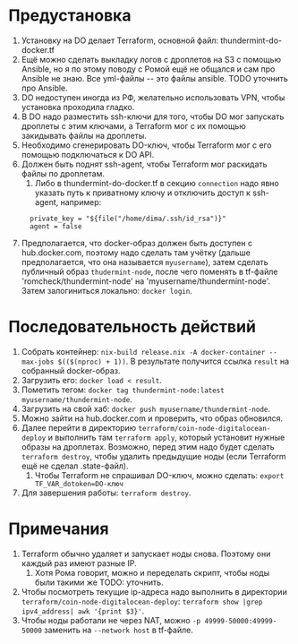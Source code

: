 # Предустановка

1. Установку на DO делает Terraform, основной файл: thundermint-do-docker.tf
1. Ещё можно сделать выкладку логов с дроплетов на S3 с помощью Ansible, но я по этому поводу с Ромой ещё не общался и
   сам про Ansible не знаю. Все yml-файлы -- это файлы ansible. TODO уточнить про Ansible. 
1. DO недоступен иногда из РФ, желательно использовать VPN, чтобы установка проходила гладко.
1. В DO надо разместить ssh-ключи для того, чтобы DO мог запускать дроплеты с этим ключами, а Terraform мог с их помощью
   закидывать файлы на дроплеты.
1. Необходимо сгенерировать DO-ключ, чтобы Terraform мог с его помощью подключаться к DO API.
1. Должен быть поднят ssh-agent, чтобы Terraform мог раскидать файлы по дроплетам.
    1. Либо в thundermint-do-docker.tf в секцию `connection` надо явно указать путь к приватному ключу и отключить
       доступ к ssh-agent, например:
    ```
      private_key = "${file("/home/dima/.ssh/id_rsa")}"
      agent = false
    ```
1. Предполагается, что docker-образ должен быть доступен с hub.docker.com, поэтому надо сделать там учётку (дальше
   предполагается, что она называется `myusername`), затем сделать публичный образ `thudermint-node`, после чего
   поменять в tf-файле 'romcheck/thundermint-node' на 'myusername/thundermint-node'. Затем залогиниться локально:
   `docker login`.

# Последовательность действий

1. Собрать контейнер: `nix-build release.nix -A docker-container --max-jobs $(($(nproc) + 1))`. В результате получится
   ссылка `result` на собранный docker-образ.
1. Загрузить его: `docker load < result`.
1. Пометить тегом: `docker tag thundermint-node:latest myusername/thundermint-node`.
1. Загрузить на свой хаб: `docker push myusername/thundermint-node`.
1. Можно зайти на hub.docker.com и проверить, что образ обновился.
1. Далее перейти в директорию `terraform/coin-node-digitalocean-deploy` и выполнить там `terraform apply`, который
   установит нужные образы на дроплетах. Возможно, перед этим надо будет сделать
   `terraform destroy`, чтобы удалить предыдущие ноды (если Terraform ещё не сделал .state-файл).
   1. Чтобы Terraform не спрашивал DO-ключ, можно сделать: `export TF_VAR_dotoken=DO-ключ`
1. Для завершения работы: `terraform destroy`.

# Примечания

1. Terraform обычно удаляет и запускает ноды снова. Поэтому они каждый раз имеют разные IP.
    1. Хотя Рома говорит, можно и переделать скрипт, чтобы ноды были такими же TODO: уточнить.
1. Чтобы посмотреть текущие ip-адреса надо выполнить в директории `terraform/coin-node-digitalocean-deploy`:
   `terraform show |grep ipv4_address| awk '{print $3}'`.
1. Чтобы ноды работали не через NAT, можно `-p 49999-50000:49999-50000` заменить на `--network host` в tf-файле.
